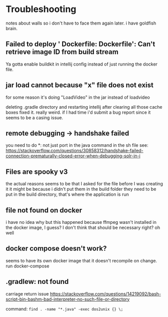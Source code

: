 # Troubleshooting
notes about walls so i don't have to face them 
again later. i have goldfish brain. 
## Failed to deploy '<unknown> Dockerfile: Dockerfile': Can't retrieve image ID from build stream
Ya gotta enable buildkit in intellij config instead of just running the docker file.

## jar load cannot because "x" file does not exist

for some reason it's doing "LoadVideo" in the jar instead of loadvideo

deleting .gradle directory and restarting intellij after
clearing all those cache boxes fixed it. really weird.
if I had time i'd submit a bug report since it seems
to be a casing issue.

## remote debugging -> handshake failed

you need to do *:<port> not just port in the java command 
in the sh file
see: https://stackoverflow.com/questions/30858312/handshake-failed-connection-prematurally-closed-error-when-debugging-solr-in-i

## Files are spooky v3
the actual reasons seems to be that I asked
for the file before I was creating it
it might be because i didn't put them in the build folder
they need to be put in the build directory, that's where
the application is run

## file not found on docker

i have no idea why but this happened because
ffmpeg wasn't installed in the docker image, I guess?
I don't think that should be necessary right?
oh well

## docker compose doesn't work?

seems to have its own docker image that it doesn't
recompile on change. run docker-compose 

## .gradlew: not found
carriage return issue
https://stackoverflow.com/questions/14219092/bash-script-bin-bashm-bad-interpreter-no-such-file-or-directory

command: `find . -name "*.java" -exec dos2unix {} \;`